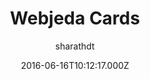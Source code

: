 ---
title: Webjeda Cards
github: https://github.com/sharu725/cards
demo: https://webjeda.com/cards/
author: sharathdt
ssg:
  - Jekyll
cms:
  - Markdown
date: 2016-06-16T10:12:17.000Z
description: A bootstrap based minimal jekyll theme
draft: true
publish_date: '2016-06-16T10:12:17Z'
update_date: '2022-06-23T04:30:13Z'
github_star: 87
github_fork: 250
---